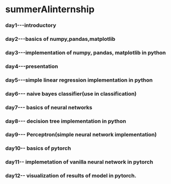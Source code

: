 # summerAIinternship
### day1---introductory
### day2---basics of numpy,pandas,matplotlib
### day3---implementation of numpy, pandas, matplotlib in python
### day4---presentation 
### day5---simple linear regression implementation in python
### day6--- naive bayes classifier(use in classification)
### day7--- basics of neural networks
### day8--- decision tree implementation in python
### day9--- Perceptron(simple neural network implementation)
### day10-- basics of pytorch
### day11-- implemetation of vanilla neural network in pytorch
### day12-- visualization of results of model in pytorch.
